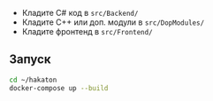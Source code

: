 
- Кладите C# код в `src/Backend/`
- Кладите C++ или доп. модули в `src/DopModules/`
- Кладите фронтенд в `src/Frontend/`


## Запуск
```bash
cd ~/hakaton
docker-compose up --build

